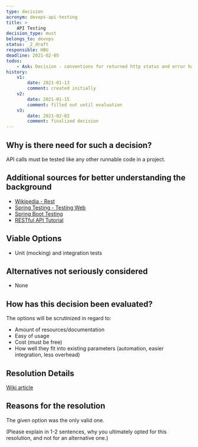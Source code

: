 ```yaml
---
type: decision
acronym: devops-api-testing
title: >
    API Testing
decision_type: must
belongs_to: devops
status: _2_draft
responsible: HBU
deadline: 2021-02-05
todos: 
    - Ask: Decision - conventions for returned http status and error handling?
history:
    v1:
        date: 2021-01-13
        comment: created initially
    v2:
        date: 2021-01-15
        comment: filled out until evaluation
    v3:
        date: 2021-02-02
        comment: finalized decision
---
```


## Why is there need for such a decision?

API calls must be tested like any other runnable code in a project.

## Additional sources for better understanding the background

- [Wikipedia - Rest](https://en.wikipedia.org/wiki/Representational_state_transfer)
- [Spring Testing - Testing Web](https://spring.io/guides/gs/testing-web/)
- [Spring Boot Testing](https://www.baeldung.com/spring-boot-testing)
- [RESTful API Tutorial](https://restfulapi.net/)

## Viable Options

- Unit (mocking) and integration tests

## Alternatives not seriously considered

- None

## How has this decision been evaluated?

The options will be scrutinized in regard to:
- Amount of resources/documentation
- Easy of usage
- Cost (must be free)
- How well they fit into existing parameters (automation, easier integration, less overhead)

## Resolution Details

[Wiki article](https://github.com/EVATool/evatool-backend/wiki/DevOps-API-Testing)

## Reasons for the resolution

The given option was the only valid one.

(Please explain in 1-2 sentences, why you ultimately opted for this resolution, and not for an alternative one.)
